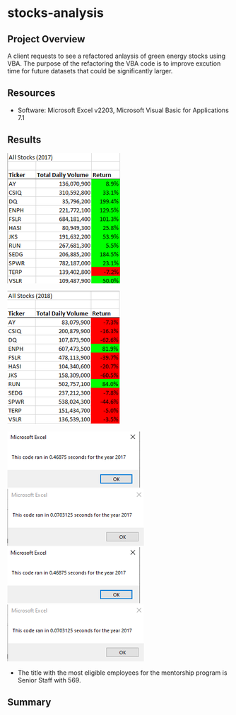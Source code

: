 # stocks-analysis

## Project Overview
A client requests to see a refactored anlaysis of green energy stocks using VBA. The purpose of the refactoring the VBA code is to improve excution time for future datasets that could be significantly larger. 

## Resources
- Software: Microsoft Excel v2203, Microsoft Visual Basic for Applications 7.1

## Results
![alt text](https://github.com/thehatch4815162342/stocks-analysis/blob/main/Images/all_stocks_refactored_2017.png?raw=true)

      
 
![alt text](https://github.com/thehatch4815162342/stocks-analysis/blob/main/Images/all_stocks_refactored_2018.png?raw=true)

 
 
 ![alt text](https://github.com/thehatch4815162342/stocks-analysis/blob/main/Images/2017_runtime.png?raw=true)
 ![alt text](https://github.com/thehatch4815162342/stocks-analysis/blob/main/Images/2017_refactored_runtime.png?raw=true)
  ![alt text](https://github.com/thehatch4815162342/stocks-analysis/blob/main/Images/2017_runtime.png?raw=true)
 ![alt text](https://github.com/thehatch4815162342/stocks-analysis/blob/main/Images/2017_refactored_runtime.png?raw=true)
 - The title with the most eligible employees for the mentorship program is Senior Staff with 569.



## Summary

